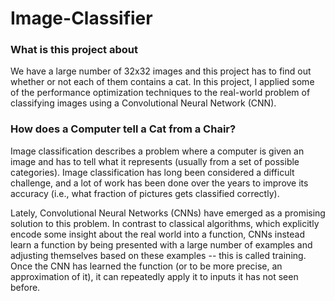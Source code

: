 # Image-Classifier

### What is this project about 

We have a large number of 32x32 images and this project has to find out whether or not each of them contains a cat. In this project, I applied some of the performance optimization techniques to the real-world problem of classifying images using a Convolutional Neural Network (CNN).

### How does a Computer tell a Cat from a Chair?

   Image classification describes a problem where a computer is given an image and has to tell what it represents (usually from a set of possible categories). Image classification has long been considered a difficult challenge, and a lot of work has been done over the years to improve its accuracy (i.e., what fraction of pictures gets classified correctly).

   Lately, Convolutional Neural Networks (CNNs) have emerged as a promising solution to this problem. In contrast to classical algorithms, which explicitly encode some insight about the real world into a function, CNNs instead learn a function by being presented with a large number of examples and adjusting themselves based on these examples -- this is called training. Once the CNN has learned the function (or to be more precise, an approximation of it), it can repeatedly apply it to inputs it has not seen before.
